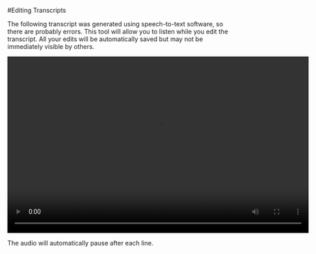 #Editing Transcripts

The following transcript was generated using speech-to-text software, so there are probably errors. This tool will allow you to listen while you edit the transcript. <span class="highlight">All your edits will be automatically saved</span> but may not be immediately visible by others.

<div class="video-wrapper">
  <video width="680" height="398" loop autoplay src="/project/oral-history/assets/img/transcribe-edit.mp4" alt="Screenshot of a transcript being edited."></video>
</div>

The audio will automatically pause after each line.
